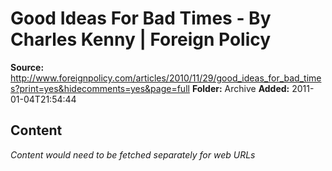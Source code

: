 # Good Ideas For Bad Times - By Charles Kenny | Foreign Policy

**Source:** http://www.foreignpolicy.com/articles/2010/11/29/good_ideas_for_bad_times?print=yes&hidecomments=yes&page=full
**Folder:** Archive
**Added:** 2011-01-04T21:54:44




## Content
*Content would need to be fetched separately for web URLs*
